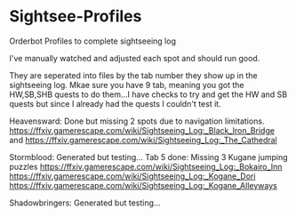 # Sightsee-Profiles
Orderbot Profiles to complete sightseeing log

I've manually watched and adjusted each spot and should run good.

They are seperated into files by the tab number they show up in the sightseeing log. Mkae sure you have 9 tab, meaning you got the HW,SB,SHB quests to do them...I have checks to try and get the HW and SB quests but since I already had the quests I couldn't test it.

Heavensward: Done but missing 2 spots due to navigation limitations.
    https://ffxiv.gamerescape.com/wiki/Sightseeing_Log:_Black_Iron_Bridge
    and
    https://ffxiv.gamerescape.com/wiki/Sightseeing_Log:_The_Cathedral
    
Stormblood: Generated but testing...
	Tab 5 done: Missing 3 Kugane jumping puzzles
	https://ffxiv.gamerescape.com/wiki/Sightseeing_Log:_Bokairo_Inn
	https://ffxiv.gamerescape.com/wiki/Sightseeing_Log:_Kogane_Dori
	https://ffxiv.gamerescape.com/wiki/Sightseeing_Log:_Kogane_Alleyways
	
	
Shadowbringers: Generated but testing...
